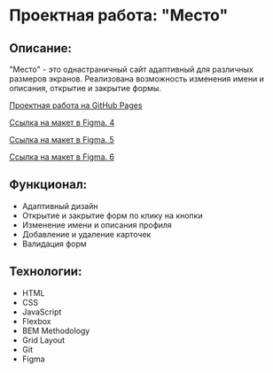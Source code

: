 # Проектная работа: "Место"

## Описание:

"Место" - это однастраничный сайт адаптивный для различных размеров экранов. Реализована возможность изменения имени и описания, открытие и закрытие формы.

[Проектная работа на GitHub Pages](https://jack1ee7.github.io/mesto/)

[Ссылка на макет в Figma. 4](https://www.figma.com/file/2cn9N9jSkmxD84oJik7xL7/JavaScript.-Sprint-4?node-id=0%3A1)

[Ссылка на макет в Figma. 5](https://www.figma.com/file/bjyvbKKJN2naO0ucURl2Z0/JavaScript.-Sprint-5?node-id=0%3A1)

[Ссылка на макет в Figma. 6](https://www.figma.com/file/kRVLKwYG3d1HGLvh7JFWRT/JavaScript.-Sprint-6?node-id=0%3A1)

## Функционал:

* Адаптивный дизайн
* Открытие и закрытие форм по клику на кнопки
* Изменение имени и описания профиля
* Добавление и удаление карточек
* Валидация форм

## Технологии:

* HTML
* CSS
* JavaScript
* Flexbox
* BEM Methodology
* Grid Layout
* Git
* Figma
